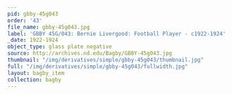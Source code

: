 ```yaml
---
pid: gbby-45g043
order: '43'
file_name: gbby-45g043.jpg
label: 'GBBY 45G/043: Bernie Livergood: Football Player - c1922-1924'
_date: 1922-1924
object_type: glass plate negative
source: http://archives.nd.edu/Bagby/GBBY-45g043.jpg
thumbnail: "/img/derivatives/simple/gbby-45g043/thumbnail.jpg"
full: "/img/derivatives/simple/gbby-45g043/fullwidth.jpg"
layout: bagby_item
collection: bagby
---
```

